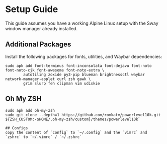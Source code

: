 # Setup Guide

This guide assumes you have a working Alpine Linux setup with the Sway window manager already installed.

## Additional Packages

Install the following packages for fonts, utilities, and Waybar dependencies:

```
sudo apk add font-terminus font-inconsolata font-dejavu font-noto font-noto-cjk font-awesome font-noto-extra \
        autotiling zoxide py3-pip blueman brightnessctl waybar network-manager-applet curl zsh gawk \
        grim slurp feh clipman vim udiskie 
```

## Oh My ZSH 
```
sudo apk add oh-my-zsh
sudo git clone --depth=1 https://github.com/romkatv/powerlevel10k.git ${ZSH_CUSTOM:-$HOME/.oh-my-zsh/custom}/themes/powerlevel10k`

## Configs
copy the content of `config` to `~/.config` and the `vimrc` and `zshrc` to `~/.vimrc` / `~/.zshrc`
